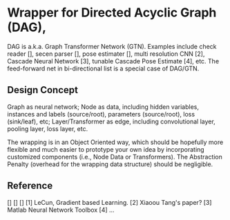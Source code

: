 # Wrapper for Directed Acyclic Graph (DAG), 

DAG is a.k.a. Graph Transformer Network (GTN). Examples include check 
reader [], secen parser [], pose estimater [], multi resolution CNN [2], 
Cascade Neural Network [3], tunable Cascade Pose Estimate [4], etc. The
feed-forward net in bi-directional list is a special case of DAG/GTN.

## Design Concept
Graph as neural network; Node as data, including hidden variables, 
instances and labels (source/root), parameters (source/root), loss 
(sink/leaf), etc; Layer/Transformer as edge, including convolutional layer, 
pooling layer, loss layer, etc. 

The wrapping is in an Object Oriented way, which should be hopefully more 
flexible and much easier to prototype your own idea by incorporating 
customized components (i.e., Node Data or Transformers). The Abstraction 
Penalty (overhead for the wrapping data structure) should be negligible.

## Reference
[]
[]
[]
[1] LeCun, Gradient based Learning.
[2] Xiaoou Tang's paper?
[3] Matlab Neural Network Toolbox
[4] ...